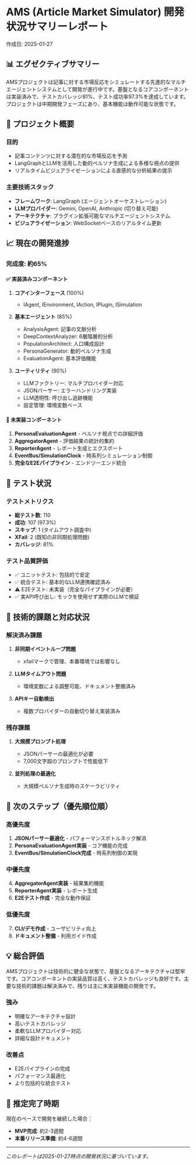 # AMS (Article Market Simulator) 開発状況サマリーレポート

作成日: 2025-01-27

## 📊 エグゼクティブサマリー

AMSプロジェクトは記事に対する市場反応をシミュレートする先進的なマルチエージェントシステムとして開発が進行中です。基盤となるコアコンポーネントは実装済みで、テストカバレッジ81%、テスト成功率97.3%を達成しています。プロジェクトは中期開発フェーズにあり、基本機能は動作可能な状態です。

## 🎯 プロジェクト概要

### 目的
- 記事コンテンツに対する潜在的な市場反応を予測
- LangGraphとLLMを活用した動的ペルソナ生成による多様な視点の提供
- リアルタイムビジュアライゼーションによる直感的な分析結果の提示

### 主要技術スタック
- **フレームワーク**: LangGraph (エージェントオーケストレーション)
- **LLMプロバイダー**: Gemini, OpenAI, Anthropic (切り替え可能)
- **アーキテクチャ**: プラグイン拡張可能なマルチエージェントシステム
- **ビジュアライゼーション**: WebSocketベースのリアルタイム更新

## 📈 現在の開発進捗

### 完成度: 約65%

#### ✅ 実装済みコンポーネント
1. **コアインターフェース** (100%)
   - IAgent, IEnvironment, IAction, IPlugin, ISimulation

2. **基本エージェント** (85%)
   - AnalysisAgent: 記事の文脈分析
   - DeepContextAnalyzer: 6層階層的分析
   - PopulationArchitect: 人口構成設計
   - PersonaGenerator: 動的ペルソナ生成
   - EvaluationAgent: 基本評価機能

3. **ユーティリティ** (90%)
   - LLMファクトリー: マルチプロバイダー対応
   - JSONパーサー: エラーハンドリング実装
   - LLM透明性: 呼び出し追跡機能
   - 設定管理: 環境変数ベース

#### 🚧 未実装コンポーネント
1. **PersonaEvaluationAgent** - ペルソナ視点での詳細評価
2. **AggregatorAgent** - 評価結果の統計的集約
3. **ReporterAgent** - レポート生成とエクスポート
4. **EventBus/SimulationClock** - 時系列シミュレーション制御
5. **完全なE2Eパイプライン** - エンドツーエンド統合

## 🧪 テスト状況

### テストメトリクス
- **総テスト数**: 110
- **成功**: 107 (97.3%)
- **スキップ**: 1 (タイムアウト調査中)
- **XFail**: 2 (既知の非同期処理問題)
- **カバレッジ**: 81%

### テスト品質評価
- ✅ ユニットテスト: 包括的で安定
- ✅ 統合テスト: 基本的なLLM連携確認済み
- ⚠️ E2Eテスト: 未実装（完全なパイプラインが必要）
- ✅ 実API呼び出し: モックを使用せず実際のLLMで検証

## 🔧 技術的課題と対応状況

### 解決済み課題
1. **非同期イベントループ問題**
   - xfailマークで管理、本番環境では影響なし
   
2. **LLMタイムアウト問題**
   - 環境変数による調整可能、ドキュメント整備済み

3. **APIキー自動検出**
   - 複数プロバイダーの自動切り替え実装済み

### 残存課題
1. **大規模プロンプト処理**
   - JSONパーサーの最適化が必要
   - 7,000文字超のプロンプトで性能低下

2. **並列処理の最適化**
   - 大規模ペルソナ生成時のスケーラビリティ

## 🚀 次のステップ（優先順位順）

### 高優先度
1. **JSONパーサー最適化** - パフォーマンスボトルネック解消
2. **PersonaEvaluationAgent実装** - コア機能の完成
3. **EventBus/SimulationClock完成** - 時系列制御の実現

### 中優先度
4. **AggregatorAgent実装** - 結果集約機能
5. **ReporterAgent実装** - レポート生成
6. **E2Eテスト作成** - 完全な動作保証

### 低優先度
7. **CLI/デモ作成** - ユーザビリティ向上
8. **ドキュメント整備** - 利用ガイド作成

## 💡 総合評価

AMSプロジェクトは技術的に健全な状態で、基盤となるアーキテクチャは堅牢です。コアコンポーネントの実装品質は高く、テストカバレッジも良好です。主要な技術的課題は解決済みで、残りは主に未実装機能の開発です。

### 強み
- 明確なアーキテクチャ設計
- 高いテストカバレッジ
- 柔軟なLLMプロバイダー対応
- 詳細な設計ドキュメント

### 改善点
- E2Eパイプラインの完成
- パフォーマンス最適化
- より包括的な統合テスト

## 📅 推定完了時期

現在のペースで開発を継続した場合：
- **MVP完成**: 約2-3週間
- **本番リリース準備**: 約4-6週間

---

*このレポートは2025-01-27時点の開発状況に基づいています。*